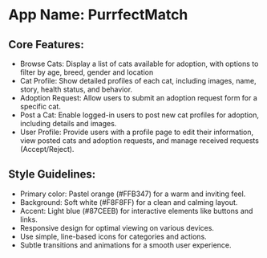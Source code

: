 # **App Name**: PurrfectMatch

## Core Features:

- Browse Cats: Display a list of cats available for adoption, with options to filter by age, breed, gender and location
- Cat Profile: Show detailed profiles of each cat, including images, name, story, health status, and behavior.
- Adoption Request: Allow users to submit an adoption request form for a specific cat.
- Post a Cat: Enable logged-in users to post new cat profiles for adoption, including details and images.
- User Profile: Provide users with a profile page to edit their information, view posted cats and adoption requests, and manage received requests (Accept/Reject).

## Style Guidelines:

- Primary color: Pastel orange (#FFB347) for a warm and inviting feel.
- Background: Soft white (#F8F8FF) for a clean and calming layout.
- Accent: Light blue (#87CEEB) for interactive elements like buttons and links.
- Responsive design for optimal viewing on various devices.
- Use simple, line-based icons for categories and actions.
- Subtle transitions and animations for a smooth user experience.